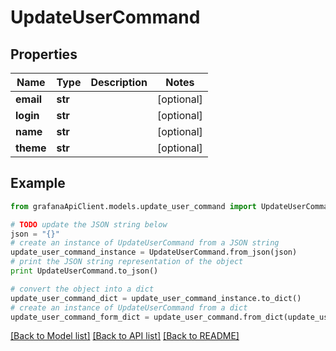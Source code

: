 # UpdateUserCommand


## Properties
Name | Type | Description | Notes
------------ | ------------- | ------------- | -------------
**email** | **str** |  | [optional] 
**login** | **str** |  | [optional] 
**name** | **str** |  | [optional] 
**theme** | **str** |  | [optional] 

## Example

```python
from grafanaApiClient.models.update_user_command import UpdateUserCommand

# TODO update the JSON string below
json = "{}"
# create an instance of UpdateUserCommand from a JSON string
update_user_command_instance = UpdateUserCommand.from_json(json)
# print the JSON string representation of the object
print UpdateUserCommand.to_json()

# convert the object into a dict
update_user_command_dict = update_user_command_instance.to_dict()
# create an instance of UpdateUserCommand from a dict
update_user_command_form_dict = update_user_command.from_dict(update_user_command_dict)
```
[[Back to Model list]](../README.md#documentation-for-models) [[Back to API list]](../README.md#documentation-for-api-endpoints) [[Back to README]](../README.md)


